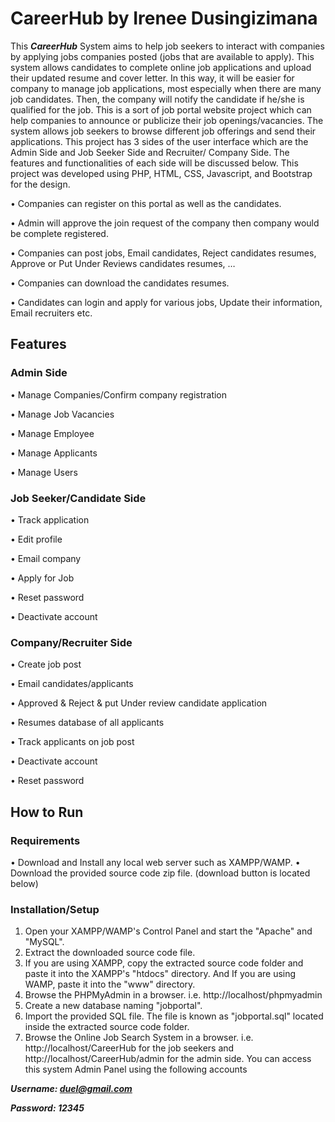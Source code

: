 # CareerHub by Irenee Dusingizimana
This ***CareerHub*** System aims to help job seekers to interact with companies by applying jobs companies posted (jobs that are available to apply). This system allows candidates to complete online job applications and upload their updated resume and cover letter. In this way, it will be easier for company to manage job applications, most especially when there are many job candidates. Then, the company will notify the candidate if he/she is qualified for the job.
This is a sort of job portal website project which can help companies to announce or publicize their job openings/vacancies. The system allows job seekers to browse different job offerings and send their applications. This project has 3 sides of the user interface which are the Admin Side and Job Seeker Side and Recruiter/ Company Side. The features and functionalities of each side will be discussed below. This project was developed using PHP, HTML, CSS, Javascript, and Bootstrap for the design.

•	Companies can register on this portal as well as the candidates.

•	Admin will approve the join request of the company then company would be complete registered.

•	Companies can post jobs, Email candidates, Reject candidates resumes, Approve or Put Under Reviews candidates resumes, …

•	Companies can download the candidates resumes.

•	Candidates can login and apply for various jobs, Update their information, Email recruiters etc.

## Features
### Admin Side

•	Manage Companies/Confirm company registration

•	Manage Job Vacancies

•	Manage Employee

•	Manage Applicants

•	Manage Users

### Job Seeker/Candidate Side

•	Track application

•	Edit profile

•	Email company

•	Apply for Job

•	Reset password

•	Deactivate account

### Company/Recruiter Side

•	Create job post

•	Email candidates/applicants

•	Approved & Reject & put Under review candidate application

•	Resumes database of all applicants

•	Track applicants on job post

•	Deactivate account

•	Reset password

## How to Run
### Requirements
•	Download and Install any local  web server such as XAMPP/WAMP.
•	Download the provided source code zip file. (download button is located below)
### Installation/Setup
1.	Open your XAMPP/WAMP's Control Panel and start the "Apache" and "MySQL".
2.	Extract the downloaded source code file.
3.	If you are using XAMPP, copy the extracted source code folder and paste it into the XAMPP's "htdocs" directory. And If you are using WAMP, paste it into the "www" directory.
4.	Browse the PHPMyAdmin in a browser. i.e. http://localhost/phpmyadmin
5.	Create a new database naming "jobportal".
6.	Import the provided SQL file. The file is known as "jobportal.sql" located inside the extracted source code folder.
7.	Browse the Online Job Search System in a browser. i.e. http://localhost/CareerHub for the job seekers and http://localhost/CareerHub/admin for the admin side.
You can access this system Admin Panel using the following accounts

***Username: duel@gmail.com***

***Password: 12345***

